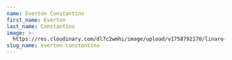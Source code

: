 ```yaml
---
name: Everton Constantino
first_name: Everton
last_name: Constantino
image: >-
  https://res.cloudinary.com/dl7c2wmhi/image/upload/v1758792170/linaro-website/images/author/f5c40733-cd99-4546-a25e-a6bc16b94762
slug_name: everton-constantino
---
```


